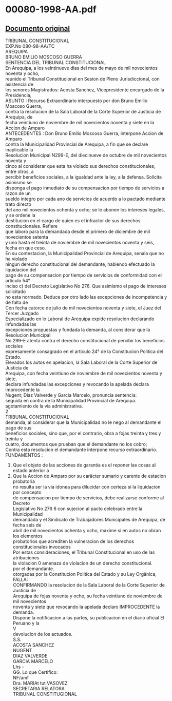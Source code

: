 
00080-1998-AA.pdf
=================
  
[Documento original](https://tc.gob.pe/jurisprudencia/1998/00080-1998-AA.pdf)  
---  
TRIBUNAL CONSTITUCIONAL  
EXP.No 080-98-AA/TC  
AREQUIPA  
BRUNO EMILIO MOSCOSO GUERRA  
SENTENCIA DEL TRIBUNAL CONSTITUCIONAL  
En Arequipa, a los veintinueve dias del mes de mayo de mil novecientos noventa y ocho,  
reunido el Tribunal Constitucional en Sesion de Pleno Jurisdiccional, con asistencia de  
los senores Magistrados: Acosta Sanchez, Vicepresidente encargado de la Presidencia,  
ASUNTO : Recurso Extraordinario interpuesto por don Bruno Emilio Moscoso Guerra,  
contra la resolucion de la Sala Laboral de la Corte Superior de Justicia de Arequipa, de  
fecha veintiuno de noviembre de mil novecientos noventa y siete en la Accion de Amparo  
ANTECEDENTES : Don Bruno Emilio Moscoso Guerra, interpone Accion de Amparo  
contra la Municipalidad Provincial de Arequipa, a fin que se declare inaplicable la  
Resolucion Municipal N299-E, del diecinueve de octubre de mil novecientos noventa y  
cinco al considerar que esta ha violado sus derechos constitucionales, entre otros, a  
percibir beneficios sociales, a la igualdad ante la ley, a la defensa. Solicita asimismo se  
disponga el pago inmediato de su compensacion por tiempo de servicios a razon de un  
sueldo integro por cada ano de servicios de acuerdo a lo pactado mediante trato directo  
del ano mil novecientos ochenta y ocho; se le abonen los intereses legales, y se ordene la  
destitucion en el cargo de quien es el infractor de sus derechos constitucionales. Refiere  
que laboro para la demandada desde el primero de diciembre de mil novecientos setenta  
y uno hasta el treinta de noviembre de mil novecientos noventa y seis, fecha en que ceso.  
En su contestacion, la Municipalidad Provincial de Arequipa, senala que no ha violado  
ningun derecho constitucional del demandante, habiendo efectuado la liquidacion del  
pago de su compensacion por tiempo de servicios de conformidad con el articulo 54°  
inciso c) del Decreto Legislativo No 276. Que asimismo el pago de intereses solicitado  
no esta normado. Deduce por otro lado las excepciones de incompetencia y de falta de  
Con fecha catorce de julio de mil novecientos noventa y siete, el Juez del Tercer Juzgado  
Especializado en lo Laboral de Arequipa expide resolucion declarando infundadas las  
excepciones propuestas y fundada la demanda, al considerar que la Resolucion Municipal  
No 299-E atenta contra el derecho constitucional de percibir los beneficios sociales  
expresamente consagrado en el articulo 24° de la Constitucion Politica del Estado.  
Elevados los autos en apelacion, la Sala Laboral de la Corte Superior de Justicia de  
Arequipa, con fecha veintiuno de noviembre de mil novecientos noventa y siete,  
declara infundadas las excepciones y revocando la apelada declara improcedente la  
Nugent; Diaz Valverde y Garcia Marcelo, pronuncia sentencia:  
seguida en contra de la Municipalidad Provincial de Arequipa.  
agotamiento de la via administrativa.  
2  
TRIBUNAL CONSTITUCIONAL  
demanda, al considerar que la Municipalidad no le nego al demandante el pago de sus  
beneficios sociales, sino que, por el contrario, obra a fojas treinta y tres y treinta y  
cuatro, documentos que prueban que el demandante no los cobro;  
Contra esta resolucion el demandante interpone recurso extraordinario.  
FUNDAMENTOS :  
1. Que el objeto de las acciones de garantia es el reponer las cosas al estado anterior a  
2. Que la Accion de Amparo por su carâcter sumario y carente de estacion probatoria  
no resulta ser la via idonea para dilucidar con certeza si la liquidacion por concepto  
de compensacion por tiempo de servicios, debe realizarse conforme al Decreto  
Legislativo No 276 6 con sujecion al pacto celebrado entre la Municipalidad  
demandada y el Sindicato de Trabajadores Municipales de Arequipa, de fecha seis de  
abril de mil novecientos ochenta y ocho, maxime si en autos no obran los elementos  
probatorios que acrediten la vulneracion de los derechos constitucionales invocados  
Por estas consideraciones, el Tribunal Constitucional en uso de las atribuciones  
la violacion 0 amenaza de violacion de un derecho constitucional.  
por el demandante.  
otorgadas por la Constitucion Politica del Estado y su Ley Orgânica,  
FALLA:  
CONFIRMANDO la resolucion de la Sala Laboral de la Corte Superior de Justicia de  
Arequipa de fojas noventa y ocho, su fecha veintiuno de noviembre de mil novecientos  
noventa y siete que revocando la apelada declaro IMPROCEDENTE la demanda.  
Dispone la notificacion a las partes, su publicacion en el diario oficial El Peruano y la  
V  
devolucion de los actuados.  
S.S.  
ACOSTA SANCHEZ  
NUGENT  
DIAZ VALVERDE  
GARCIA MARCELO  
Lhs -  
GG. Lo que Certifico:  
NF/amf  
Dra. MARIAt tut VASOVEZ  
SECRETARIA RELATORA  
TRIBUNAL CONSTITUGIONAL